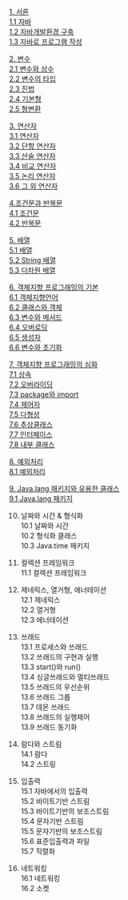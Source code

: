 [1. 서론](https://github.com/junsu9637/Study/blob/main/Tool/Java/Contents/Introduction.md)               
 [1.1 자바](https://github.com/junsu9637/Study/blob/main/Tool/Java/Contents/Introduction.md)                 
 [1.2 자바개발환경 구축](https://github.com/junsu9637/Study/blob/main/Tool/Java/Contents/Introduction.md)               
 [1.3 자바로 프로그램 작성](https://github.com/junsu9637/Study/blob/main/Tool/Java/Contents/Introduction.md)             

[2. 변수](https://github.com/junsu9637/Study/blob/main/Tool/Java/Contents/Variable.md)                 
[2.1 변수와 상수](https://github.com/junsu9637/Study/blob/main/Tool/Java/Contents/Variable.md)               
[2.2 변수의 타입](https://github.com/junsu9637/Study/blob/main/Tool/Java/Contents/Variable.md)               
[2.3 진법](https://github.com/junsu9637/Study/blob/main/Tool/Java/Contents/Variable.md)               
[2.4 기본형](https://github.com/junsu9637/Study/blob/main/Tool/Java/Contents/Variable.md)               
[2.5 형변환](https://github.com/junsu9637/Study/blob/main/Tool/Java/Contents/Variable.md)                

[3. 연산자](https://github.com/junsu9637/Study/blob/main/Tool/Java/Contents/Operator.md)                  
[3.1 연산자](https://github.com/junsu9637/Study/blob/main/Tool/Java/Contents/Operator.md)                    
[3.2 단항 연산자](https://github.com/junsu9637/Study/blob/main/Tool/Java/Contents/Operator.md)                   
[3.3 산술 연산자](https://github.com/junsu9637/Study/blob/main/Tool/Java/Contents/Operator.md)                  
[3.4 비교 연산자](https://github.com/junsu9637/Study/blob/main/Tool/Java/Contents/Operator.md)                  
[3.5 논리 연산자](https://github.com/junsu9637/Study/blob/main/Tool/Java/Contents/Operator.md)                   
[3.6 그 외 연산자](https://github.com/junsu9637/Study/blob/main/Tool/Java/Contents/Operator.md)            

[4.조건문과 반복문](https://github.com/junsu9637/Study/blob/main/Tool/Java/Contents/Conditional%20and%20Recurring%20Statements.md#conditional-statement)           
[4.1 조건문](https://github.com/junsu9637/Study/blob/main/Tool/Java/Contents/Conditional%20and%20Recurring%20Statements.md#conditional-statement)             
[4.2 반복문](https://github.com/junsu9637/Study/blob/main/Tool/Java/Contents/Conditional%20and%20Recurring%20Statements.md#conditional-statement)            

[5. 배열](https://github.com/junsu9637/Study/blob/main/Tool/Java/Contents/Array.md)            
[5.1 배열](https://github.com/junsu9637/Study/blob/main/Tool/Java/Contents/Array.md)           
[5.2 String 배열](https://github.com/junsu9637/Study/blob/main/Tool/Java/Contents/Array.md)             
[5.3 다차원 배열](https://github.com/junsu9637/Study/blob/main/Tool/Java/Contents/Array.md)             

[6. 객체지향 프로그래밍의 기본](https://github.com/junsu9637/Study/blob/main/Tool/Java/Contents/Basic%20for%20Object-Oriented%20Programming.md)            
[6.1 객체지향언어](https://github.com/junsu9637/Study/blob/main/Tool/Java/Contents/Basic%20for%20Object-Oriented%20Programming.md)            
[6.2 클래스와 객체](https://github.com/junsu9637/Study/blob/main/Tool/Java/Contents/Basic%20for%20Object-Oriented%20Programming.md)            
[6.3 변수와 메서드](https://github.com/junsu9637/Study/blob/main/Tool/Java/Contents/Basic%20for%20Object-Oriented%20Programming.md)           
[6.4 오버로딩](https://github.com/junsu9637/Study/blob/main/Tool/Java/Contents/Basic%20for%20Object-Oriented%20Programming.md)            
[6.5 생성자](https://github.com/junsu9637/Study/blob/main/Tool/Java/Contents/Basic%20for%20Object-Oriented%20Programming.md)               
[6.6 변수와 초기화](https://github.com/junsu9637/Study/blob/main/Tool/Java/Contents/Basic%20for%20Object-Oriented%20Programming.md)         

[7. 객체지향 프로그래밍의 심화](https://github.com/junsu9637/Study/blob/main/Tool/Java/Contents/Deepening%20Object-Oriented%20Programming.md)             
[7.1 상속](https://github.com/junsu9637/Study/blob/main/Tool/Java/Contents/Deepening%20Object-Oriented%20Programming.md)            
[7.2 오버라이딩](https://github.com/junsu9637/Study/blob/main/Tool/Java/Contents/Deepening%20Object-Oriented%20Programming.md)           
[7.3 package와 import](https://github.com/junsu9637/Study/blob/main/Tool/Java/Contents/Deepening%20Object-Oriented%20Programming.md)            
[7.4 제어자](https://github.com/junsu9637/Study/blob/main/Tool/Java/Contents/Deepening%20Object-Oriented%20Programming.md)            
[7.5 다형성](https://github.com/junsu9637/Study/blob/main/Tool/Java/Contents/Deepening%20Object-Oriented%20Programming.md)            
[7.6 추상클래스](https://github.com/junsu9637/Study/blob/main/Tool/Java/Contents/Deepening%20Object-Oriented%20Programming.md)            
[7.7 인터페이스](https://github.com/junsu9637/Study/blob/main/Tool/Java/Contents/Deepening%20Object-Oriented%20Programming.md)           
[7.8 내부 클래스](https://github.com/junsu9637/Study/blob/main/Tool/Java/Contents/Deepening%20Object-Oriented%20Programming.md)          

[8. 예외처리](https://github.com/junsu9637/Study/blob/main/Tool/Java/Contents/Exception%20Handling.md#chained-exception)          
[8.1 예외처리](https://github.com/junsu9637/Study/blob/main/Tool/Java/Contents/Exception%20Handling.md#chained-exception)                  

[9. Java.lang 패키지와 유용한 클래스](https://github.com/junsu9637/Study/blob/main/Tool/Java/Contents/Java%20Package%20&%20Class.md)              
[9.1 Java.lang 패키지](https://github.com/junsu9637/Study/blob/main/Tool/Java/Contents/Java%20Package%20&%20Class.md)                       

10. 날짜와 시간 & 형식화           
10.1 날짜와 시간              
10.2 형식화 클래스           
10.3 Java.time 패키지              

11. 컬렉션 프레임워크            
11.1 컬렉션 프레임워크             

12. 제네릭스, 열거형, 에너테이션            
12.1 제네릭스             
12.2 열거형             
12.3 에너테이션          

13. 쓰래드         
13.1 프로세스와 쓰래드             
13.2 쓰래드의 구현과 실행            
13.3 start()와 run()            
13.4 싱글쓰래드와 멀티쓰래드            
13.5 쓰래드의 우선순위            
13.6 쓰래드 그룹           
13.7 데몬 쓰래드            
13.8 쓰래드의 실행제어            
13.9 쓰래드 동기화          
 
14. 람다와 스트림           
14.1 람다          
14.2 스트링            

15. 입출력           
15.1 자바에서의 입출력            
15.2 바이트기반 스트림           
15.3 바이트기반의 보조스트림            
15.4 문자기반 스트림            
15.5 문자기반의 보조스트림           
15.6 표준입출력과 파일          
15.7 직렬화          

16. 네트워킹         
16.1 네트워킹               
16.2 소켓 
